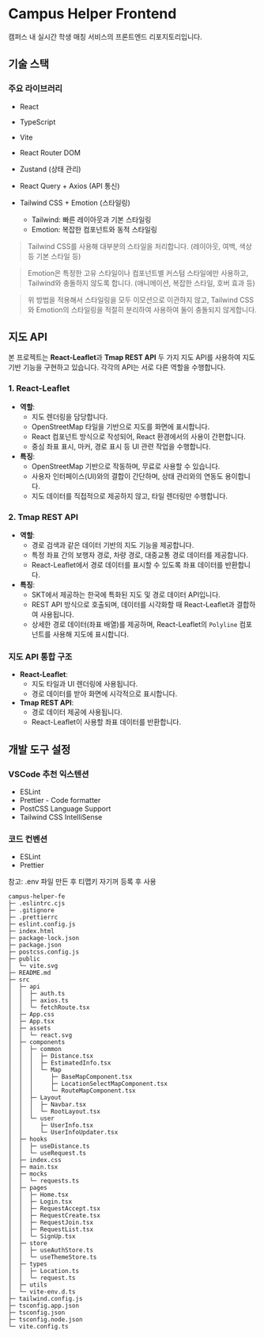 # Campus Helper Frontend

캠퍼스 내 실시간 학생 매칭 서비스의 프론트엔드 리포지토리입니다.

## 기술 스택

### 주요 라이브러리

- React
- TypeScript
- Vite
- React Router DOM
- Zustand (상태 관리)
- React Query + Axios (API 통신)
- Tailwind CSS + Emotion (스타일링)

  - Tailwind: 빠른 레이아웃과 기본 스타일링
  - Emotion: 복잡한 컴포넌트와 동적 스타일링

> Tailwind CSS를 사용해 대부분의 스타일을 처리합니다. (레이아웃, 여백, 색상 등 기본 스타일 등)

> Emotion은 특정한 고유 스타일이나 컴포넌트별 커스텀 스타일에만 사용하고, Tailwind와 충돌하지 않도록 합니다. (애니메이션, 복잡한 스타일, 호버 효과 등)

> 위 방법을 적용해서 스타일링을 모두 이모션으로 이관하지 않고, Tailwind CSS와 Emotion의 스타일링을 적절히 분리하여 사용하여 둘이 충돌되지 않게합니다.

## 지도 API

본 프로젝트는 **React-Leaflet**과 **Tmap REST API** 두 가지 지도 API를 사용하여 지도 기반 기능을 구현하고 있습니다. 각각의 API는 서로 다른 역할을 수행합니다.

### 1. React-Leaflet
- **역할**:
  - 지도 렌더링을 담당합니다.
  - OpenStreetMap 타일을 기반으로 지도를 화면에 표시합니다.
  - React 컴포넌트 방식으로 작성되어, React 환경에서의 사용이 간편합니다.
  - 중심 좌표 표시, 마커, 경로 표시 등 UI 관련 작업을 수행합니다.
- **특징**:
  - OpenStreetMap 기반으로 작동하며, 무료로 사용할 수 있습니다.
  - 사용자 인터페이스(UI)와의 결합이 간단하며, 상태 관리와의 연동도 용이합니다.
  - 지도 데이터를 직접적으로 제공하지 않고, 타일 렌더링만 수행합니다.

### 2. Tmap REST API
- **역할**:
  - 경로 검색과 같은 데이터 기반의 지도 기능을 제공합니다.
  - 특정 좌표 간의 보행자 경로, 차량 경로, 대중교통 경로 데이터를 제공합니다.
  - React-Leaflet에서 경로 데이터를 표시할 수 있도록 좌표 데이터를 반환합니다.
- **특징**:
  - SKT에서 제공하는 한국에 특화된 지도 및 경로 데이터 API입니다.
  - REST API 방식으로 호출되며, 데이터를 시각화할 때 React-Leaflet과 결합하여 사용됩니다.
  - 상세한 경로 데이터(좌표 배열)를 제공하며, React-Leaflet의 `Polyline` 컴포넌트를 사용해 지도에 표시합니다.

### 지도 API 통합 구조
- **React-Leaflet**:
  - 지도 타일과 UI 렌더링에 사용됩니다.
  - 경로 데이터를 받아 화면에 시각적으로 표시합니다.
- **Tmap REST API**:
  - 경로 데이터 제공에 사용됩니다.
  - React-Leaflet이 사용할 좌표 데이터를 반환합니다.



## 개발 도구 설정

### VSCode 추천 익스텐션

- ESLint
- Prettier - Code formatter
- PostCSS Language Support
- Tailwind CSS IntelliSense

### 코드 컨벤션

- ESLint
- Prettier

참고: .env 파일 만든 후 티맵키 자기꺼 등록 후 사용

```
campus-helper-fe
├─ .eslintrc.cjs
├─ .gitignore
├─ .prettierrc
├─ eslint.config.js
├─ index.html
├─ package-lock.json
├─ package.json
├─ postcss.config.js
├─ public
│  └─ vite.svg
├─ README.md
├─ src
│  ├─ api
│  │  ├─ auth.ts
│  │  ├─ axios.ts
│  │  └─ fetchRoute.tsx
│  ├─ App.css
│  ├─ App.tsx
│  ├─ assets
│  │  └─ react.svg
│  ├─ components
│  │  ├─ common
│  │  │  ├─ Distance.tsx
│  │  │  ├─ EstimatedInfo.tsx
│  │  │  └─ Map
│  │  │     ├─ BaseMapComponent.tsx
│  │  │     ├─ LocationSelectMapComponent.tsx
│  │  │     └─ RouteMapComponent.tsx
│  │  ├─ Layout
│  │  │  ├─ Navbar.tsx
│  │  │  └─ RootLayout.tsx
│  │  └─ user
│  │     ├─ UserInfo.tsx
│  │     └─ UserInfoUpdater.tsx
│  ├─ hooks
│  │  ├─ useDistance.ts
│  │  └─ useRequest.ts
│  ├─ index.css
│  ├─ main.tsx
│  ├─ mocks
│  │  └─ requests.ts
│  ├─ pages
│  │  ├─ Home.tsx
│  │  ├─ Login.tsx
│  │  ├─ RequestAccept.tsx
│  │  ├─ RequestCreate.tsx
│  │  ├─ RequestJoin.tsx
│  │  ├─ RequestList.tsx
│  │  └─ SignUp.tsx
│  ├─ store
│  │  ├─ useAuthStore.ts
│  │  └─ useThemeStore.ts
│  ├─ types
│  │  ├─ Location.ts
│  │  └─ request.ts
│  ├─ utils
│  └─ vite-env.d.ts
├─ tailwind.config.js
├─ tsconfig.app.json
├─ tsconfig.json
├─ tsconfig.node.json
└─ vite.config.ts

```